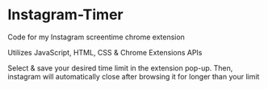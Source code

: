 # Instagram-Timer
Code for my Instagram screentime chrome extension

Utilizes JavaScript, HTML, CSS & Chrome Extensions APIs


Select & save your desired time limit in the extension pop-up. Then, instagram will automatically close after browsing it for longer than your limit
